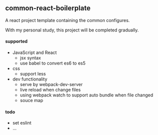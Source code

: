 ## common-react-boilerplate

A react project template containing the common configures.

With my personal study, this project will be completed gradually.

#### supported

- JavaScript and React 
  - jsx syntax
  - use babel to convert es6 to es5
- css
  - support less
- dev functionality
  - serve by webpack-dev-server
  - live reload when change files
  - using webpack watch to support auto bundle when file changed
  - souce map

#### todo

- set eslint
- ...